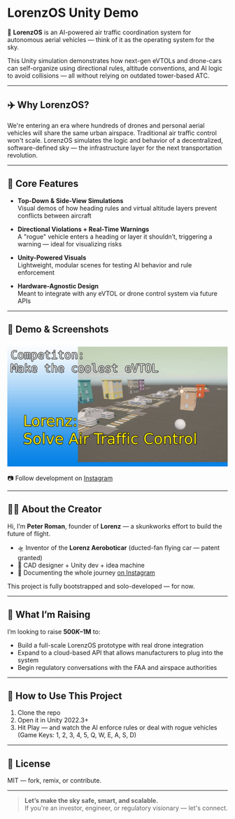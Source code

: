 # LorenzOS Unity Demo

🚦 **LorenzOS** is an AI-powered air traffic coordination system for autonomous aerial vehicles — think of it as the operating system for the sky.

This Unity simulation demonstrates how next-gen eVTOLs and drone-cars can self-organize using directional rules, altitude conventions, and AI logic to avoid collisions — all without relying on outdated tower-based ATC.

---

## ✈️ Why LorenzOS?

We're entering an era where hundreds of drones and personal aerial vehicles will share the same urban airspace. Traditional air traffic control won't scale. LorenzOS simulates the logic and behavior of a decentralized, software-defined sky — the infrastructure layer for the next transportation revolution.

---

## 🧠 Core Features

- **Top-Down & Side-View Simulations**  
  Visual demos of how heading rules and virtual altitude layers prevent conflicts between aircraft

- **Directional Violations + Real-Time Warnings**  
  A "rogue" vehicle enters a heading or layer it shouldn’t, triggering a warning — ideal for visualizing risks

- **Unity-Powered Visuals**  
  Lightweight, modular scenes for testing AI behavior and rule enforcement

- **Hardware-Agnostic Design**  
  Meant to integrate with any eVTOL or drone control system via future APIs

---

## 📸 Demo & Screenshots
[![Watch the demo](Media/New%20Project.jpg)](https://youtu.be/UAgHzmPs2Lc) 



📷 Follow development on [Instagram](https://instagram.com/lorenz.motors)


---

## 👨‍🚀 About the Creator

Hi, I’m **Peter Roman**, founder of **Lorenz** — a skunkworks effort to build the future of flight.

- 🛸 Inventor of the **Lorenz Aeroboticar** (ducted-fan flying car — patent granted)
- 🔧 CAD designer + Unity dev + idea machine
- 🎥 Documenting the whole journey [on Instagram](https://instagram.com/lorenz.motors)

This project is fully bootstrapped and solo-developed — for now.

---

## 💸 What I’m Raising

I’m looking to raise **$500K–$1M** to:

- Build a full-scale LorenzOS prototype with real drone integration  
- Expand to a cloud-based API that allows manufacturers to plug into the system  
- Begin regulatory conversations with the FAA and airspace authorities

---

## 🧪 How to Use This Project

1. Clone the repo  
2. Open it in Unity 2022.3+  
3. Hit Play — and watch the AI enforce rules or deal with rogue vehicles (Game Keys: 1, 2, 3, 4, 5, Q, W, E, A, S, D)

---

## 📄 License

MIT — fork, remix, or contribute.

---

> **Let’s make the sky safe, smart, and scalable.**  
> If you're an investor, engineer, or regulatory visionary — let's connect.
